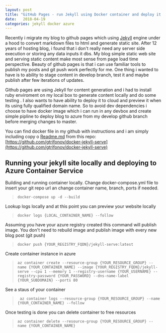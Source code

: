 ```yaml
---
layout: post
title: "GitHub Pages - run Jekyll using Docker container and deploy it using Azure Container Instances"
date:   2018-04-19 
categories: jekyll docker azure
---
```


Recently i migrate my blog to github pages which using [Jekyll](https://github.com/jekyll/jekyll) engine under a hood to convert markdown files to html and generate static site. After 12 years of hosting blog,  i found that i don't really need any server side execution or storing any data inputs it dbs. My blog simple static web site and serving static content make most sense from page load time perspective.
Beauty of github pages is that i can use familiar tools to publish my posts and git push work perfectly for me. One thing i wanted to have is to ability to stage content in develop branch, test it and maybe publish after few iterations of updates.

Github pages are using Jekyll for content generation and i had to install ruby enviroment on my local box to generate content locally and do some testing . I also wants to have ability to deploy it to cloud and preview it when its using fully qualified domain name. So to avoid dev dependencies i choose to have docker image which i can run in any devbox and create simple pipline to deploy blog to azure from my develop github branch before merging changes to master.

You can find docker file in my github with instructions and i am simply including copy o [Readme.md](https://github.com/gtrifonov/docker-jekyll-serve/blob/master/README.md) from this repo:
[https://github.com/gtrifonov/docker-jekyll-serve](https://github.com/gtrifonov/docker-jekyll-serve)

## Running your jekyll site locally and deploying to Azure Container Service

Building and running container locally. Change docker-compose.yml file to insert your git repo url an change container name, branch, ports if needed.

> `docker-compose up -d --build`

Lookup logs locally and at this point you can preview your website locally

> `docker logs {LOCAL_CONTAINER_NAME} --follow`

Assuming you have your azure registry created this command will publish image. You don't need to rebuild image and publish image with every new blog post (git push)

> `docker push {YOUR_REGISTRY_FQDN}/jekyll-serve:latest`

Create container instance in azure

> `az container create --resource-group {YOUR_RESOURCE_GROUP} --name {YOUR_CONTAINER_NAME} --image {YOUR_REGISTRY_FQDN}/jekyll-serve --cpu 1 --memory 1 --registry-username {YOUR_USERNAME} --registry-password {YOUR_PASSWORD} --dns-name-label {YOUR_SUBDOMAIN} --ports 80`

See a staus of your container

> ` az container logs --resource-group {YOUR_RESOURCE_GROUP} --name {YOUR_CONTAINER_NAME} --follow`

Once testing is done you can delete container to free resources

> `az container delete --resource-group {YOUR_RESOURCE_GROUP} --name {YOUR_CONTAINER_NAME}`